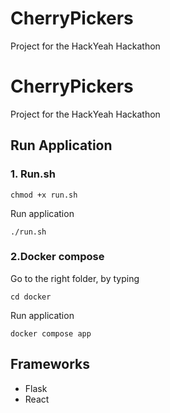 # CherryPickers
Project for the HackYeah Hackathon

# CherryPickers
Project for the HackYeah Hackathon

## Run Application

### 1. Run.sh
````
chmod +x run.sh
````

Run application
````
./run.sh
````
### 2.Docker compose

Go to the right folder, by typing
````
cd docker
````

Run application
````
docker compose app
````

## Frameworks

* Flask
* React
